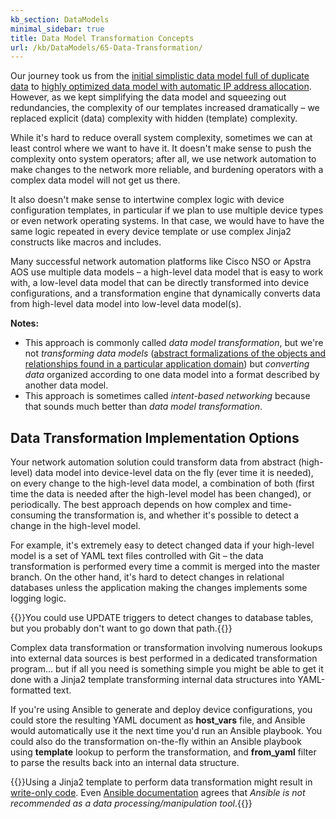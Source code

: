 ```yaml
---
kb_section: DataModels
minimal_sidebar: true
title: Data Model Transformation Concepts
url: /kb/DataModels/65-Data-Transformation/
---
```

Our journey took us from the [initial simplistic data model full of duplicate data](/kb/DataModels/) to [highly optimized data model with automatic IP address allocation](/kb/DataModels/40-Link%20Prefixes/). However, as we kept simplifying the data model and squeezing out redundancies, the complexity of our templates increased dramatically &ndash; we replaced explicit (data) complexity with hidden (template) complexity.

While it's hard to reduce overall system complexity, sometimes we can at least control where we want to have it. It doesn't make sense to push the complexity onto system operators; after all, we use network automation to make changes to the network more reliable, and burdening operators with a complex data model will not get us there. 

It also doesn't make sense to intertwine complex logic with device configuration templates, in particular if we plan to use multiple device types or even network operating systems. In that  case, we would have to have the same logic repeated in every device template or use complex Jinja2 constructs like macros and includes.

Many successful network automation platforms like Cisco NSO or Apstra AOS use multiple data models &ndash; a high-level data model that is easy to work with, a low-level data model that can be directly transformed into device configurations, and a transformation engine that dynamically converts data from high-level data model into low-level data model(s).

**Notes:**

* This approach is commonly called *data model transformation*, but we're not *transforming data models* ([abstract formalizations of the objects and relationships found in a particular application domain](https://en.wikipedia.org/wiki/Data_model)) but *converting data* organized according to one data model into a format described by another data model.
* This approach is sometimes called *intent-based networking* because that sounds much better than *data model transformation*.

## Data Transformation Implementation Options

Your network automation solution could transform data from abstract (high-level) data model into device-level data on the fly (ever time it is needed), on every change to the high-level data model, a combination of both (first time the data is needed after the high-level model has been changed), or periodically. The best approach depends on how complex and time-consuming the transformation is, and whether it's possible to detect a change in the high-level model.

For example, it's extremely easy to detect changed data if your high-level model is a set of YAML text files controlled with Git &ndash; the data transformation is performed every time a commit is merged into the master branch. On the other hand, it's hard to detect changes in relational databases unless the application making the changes implements some logging logic.

{{<note note>}}You could use UPDATE triggers to detect changes to database tables, but you probably don't want to go down that path.{{</note>}}

Complex data transformation or transformation involving numerous lookups into external data sources is best performed in a dedicated transformation program... but if all you need is something simple you might be able to get it done with a Jinja2 template transforming internal data structures into YAML-formatted text.

If you're using Ansible to generate and deploy device configurations, you could store the resulting YAML document as **host_vars** file, and Ansible would automatically use it the next time you'd run an Ansible playbook. You could also do the transformation on-the-fly within an Ansible playbook using **template** lookup to perform the transformation, and **from_yaml** filter to parse the results back into an internal data structure.

{{<note warn>}}Using a Jinja2 template to perform data transformation might result in [write-only code](https://blog.ipspace.net/2018/04/avoid-write-only-code.html). Even [Ansible documentation](https://docs.ansible.com/ansible/latest/user_guide/complex_data_manipulation.html) agrees that *Ansible is not recommended as a data processing/manipulation tool*.{{</note>}}

<!-- need a comment -->
